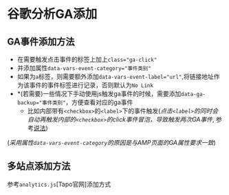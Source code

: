 # 谷歌分析GA添加

## GA事件添加方法
- 在需要触发点击事件的标签上加上`class="ga-click"`
- 并添加属性`data-vars-event-category="事件类别"`
- 如果为`a`标签，则需要额外添加`data-vars-event-label="url"`,将链接地址作为该事件的事件标签进行记录，否则默认为`No Link`
- *(若需要)一些情况下手动使用js触发ga事件的时候，需要添加`data-ga-backup="事件类别"`，方便查看对应的ga事件
  - 比如内部带有`<checkbox>`的`<label>`下的事件触发(*点击`<label>`的同时会自动再触发内部的`<checkbox>`的click事件冒泡，导致触发两次GA事件*, 参考[说法](https://github.com/vuejs/vue/issues/3699))

(*采用属性`data-vars-event-category`的原因是与AMP页面的GA属性要求一致*)

## 多站点添加方法
参考`analytics.js`[Tapo官网]添加方式